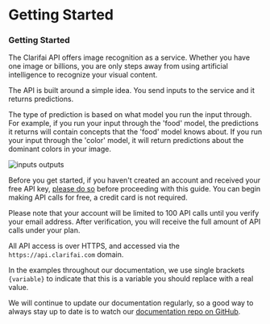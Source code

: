 # Getting Started

### Getting Started

The Clarifai API offers image recognition as a service. Whether you have one image or billions, you are only steps away from using artificial intelligence to recognize your visual content.

The API is built around a simple idea. You send inputs to the service and it returns predictions.

The type of prediction is based on what model you run the input through. For example, if you run your input through the 'food' model, the predictions it returns will contain concepts that the 'food' model knows about. If you run your input through the 'color' model, it will return predictions about the dominant colors in your image.

![inputs outputs](/images/inputs-outputs.png)

Before you get started, if you haven't created an account and received your free API key, [please do so](https://portal.clarifai.com/signup) before proceeding with this guide. You can begin making API calls for free, a credit card is not required.

Please note that your account will be limited to 100 API calls until you verify your email address. After verification, you will receive the full amount of API calls under your plan.

All API access is over HTTPS, and accessed via the `https://api.clarifai.com` domain.

In the examples throughout our documentation, we use single brackets `{variable}` to indicate that
this is a variable you should replace with a real value.

We will continue to update our documentation regularly, so a good way to always stay up
to date is to watch our [documentation repo on GitHub](https://github.com/Clarifai/docs).
